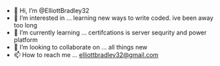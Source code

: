 - 👋 Hi, I’m @ElliottBradley32
- 👀 I’m interested in ... learning new ways to write coded. ive been away too long 
- 🌱 I’m currently learning ... certifcations is server sequrity and power platform 
- 💞️ I’m looking to collaborate on ... all things new 
- 📫 How to reach me ... elliottbradley32@gmail.com

<!---
ElliottBradley32/ElliottBradley32 is a ✨ special ✨ repository because its `README.md` (this file) appears on your GitHub profile.
You can click the Preview link to take a look at your changes.
--->
